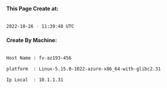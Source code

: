 
   
#### This Page Create at:

```bash

2022-10-26 - 11:39:48 UTC

```

#### Create By Machine:

```bash

Host Name : fv-az193-456

platform  : Linux-5.15.0-1022-azure-x86_64-with-glibc2.31

Ip Local  : 10.1.1.31

```

